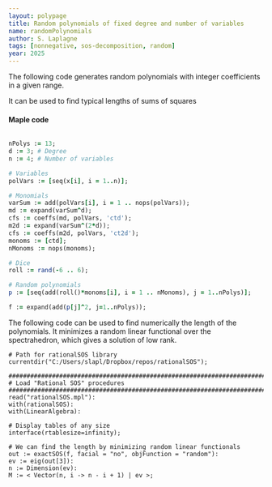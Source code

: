 ```yaml
---
layout: polypage
title: Random polynomials of fixed degree and number of variables
name: randomPolynomials
author: S. Laplagne 
tags: [nonnegative, sos-decomposition, random]
year: 2025
---
```


The following code generates random polynomials with integer coefficients in a given range. 

It can be used to find typical lengths of sums of squares

#### Maple code

```ruby

nPolys := 13;
d := 3; # Degree
n := 4; # Number of variables

# Variables
polVars := [seq(x[i], i = 1..n)]; 

# Monomials
varSum := add(polVars[i], i = 1 .. nops(polVars)); 
md := expand(varSum^d); 
cfs := coeffs(md, polVars, 'ctd'); 
m2d := expand(varSum^(2*d)); 
cfs := coeffs(m2d, polVars, 'ct2d'); 
monoms := [ctd];
nMonoms := nops(monoms);

# Dice
roll := rand(-6 .. 6); 

# Random polynomials
p := [seq(add(roll()*monoms[i], i = 1 .. nMonoms), j = 1..nPolys)];

f := expand(add(p[j]^2, j=1..nPolys));
```

The following code can be used to find numerically the length of the polynomials.
It minimizes a random linear functional over the spectrahedron, which gives a solution of low rank.

```
# Path for rationalSOS library
currentdir("C:/Users/slapl/Dropbox/repos/rationalSOS");

#######################################################################
# Load "Rational SOS" procedures
#######################################################################
read("rationalSOS.mpl"):
with(rationalSOS):
with(LinearAlgebra):

# Display tables of any size
interface(rtablesize=infinity);

# We can find the length by minimizing random linear functionals 
out := exactSOS(f, facial = "no", objFunction = "random"):
ev := eig(out[3]):
n := Dimension(ev):
M := < Vector(n, i -> n - i + 1) | ev >;
```

<!-- add history, minimal number of squares, references, verification scripts, etc. -->
